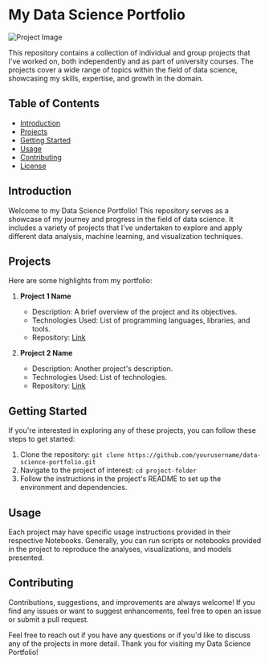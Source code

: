 # My Data Science Portfolio

![Project Image](project_image.png) <!-- Replace with an image if desired -->

This repository contains a collection of individual and group projects that I've worked on, both independently and as part of university courses. The projects cover a wide range of topics within the field of data science, showcasing my skills, expertise, and growth in the domain.

## Table of Contents

- [Introduction](#introduction)
- [Projects](#projects)
- [Getting Started](#getting-started)
- [Usage](#usage)
- [Contributing](#contributing)
- [License](#license)

## Introduction

Welcome to my Data Science Portfolio! This repository serves as a showcase of my journey and progress in the field of data science. It includes a variety of projects that I've undertaken to explore and apply different data analysis, machine learning, and visualization techniques.

## Projects

Here are some highlights from my portfolio:

1. **Project 1 Name**
   - Description: A brief overview of the project and its objectives.
   - Technologies Used: List of programming languages, libraries, and tools.
   - Repository: [Link](https://github.com/yourusername/project1)

2. **Project 2 Name**
   - Description: Another project's description.
   - Technologies Used: List of technologies.
   - Repository: [Link](https://github.com/yourusername/project2)

<!-- Add more project sections as needed -->

## Getting Started

If you're interested in exploring any of these projects, you can follow these steps to get started:

1. Clone the repository: `git clone https://github.com/yourusername/data-science-portfolio.git`
2. Navigate to the project of interest: `cd project-folder`
3. Follow the instructions in the project's README to set up the environment and dependencies.

## Usage

Each project may have specific usage instructions provided in their respective Notebooks. Generally, you can run scripts or notebooks provided in the project to reproduce the analyses, visualizations, and models presented.

## Contributing

Contributions, suggestions, and improvements are always welcome! If you find any issues or want to suggest enhancements, feel free to open an issue or submit a pull request.

Feel free to reach out if you have any questions or if you'd like to discuss any of the projects in more detail. Thank you for visiting my Data Science Portfolio!
